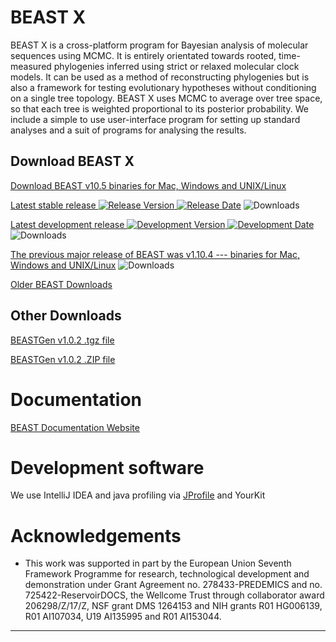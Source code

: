 # BEAST X

BEAST X is a cross-platform program for Bayesian analysis of molecular sequences using MCMC. It is entirely orientated towards rooted, time-measured phylogenies inferred using strict or relaxed molecular clock models. It can be used as a method of reconstructing phylogenies but is also a framework for testing evolutionary hypotheses without conditioning on a single tree topology. BEAST X uses MCMC to average over tree space, so that each tree is weighted proportional to its posterior probability. We include a simple to use user-interface program for setting up standard analyses and a suit of programs for analysing the results.

## Download BEAST X

[Download BEAST v10.5 binaries for Mac, Windows and UNIX/Linux](https://github.com/beast-dev/beast-mcmc/releases)

[Latest stable release ![Release Version](https://img.shields.io/github/release/beast-dev/beast-mcmc.svg?style=plastic) ![Release Date](https://img.shields.io/github/release-date/beast-dev/beast-mcmc.svg?style=plastic)](https://github.com/beast-dev/beast-mcmc/releases/latest/) ![Downloads](https://img.shields.io/github/downloads/beast-dev/beast-mcmc/v10.5.0/total.svg?style=plastic)

[Latest development release ![Development Version](https://img.shields.io/github/release/beast-dev/beast-mcmc/all.svg?style=plastic) ![Development Date](https://img.shields.io/github/release-date-pre/beast-dev/beast-mcmc.svg?style=plastic)](https://github.com/beast-dev/beast-mcmc/releases/latest/) ![Downloads](https://img.shields.io/github/downloads-pre/beast-dev/beast-mcmc/latest/total.svg?style=plastic)


[The previous major release of BEAST was v1.10.4 --- binaries for Mac, Windows and UNIX/Linux](https://github.com/beast-dev/beast-mcmc/releases/tag/v1.10.4) ![Downloads](https://img.shields.io/github/downloads/beast-dev/beast-mcmc/v1.10.4/total.svg?style=plastic)

[Older BEAST Downloads](https://code.google.com/p/beast-mcmc/downloads)

## Other Downloads

[BEASTGen v1.0.2 .tgz file](https://drive.google.com/file/d/0B37cqWL7UhTAVFVhQ2o1Y093b1k)

[BEASTGen v1.0.2 .ZIP file](https://drive.google.com/file/d/0B37cqWL7UhTAWm81VklIeUNtQVU)

# Documentation

[BEAST Documentation Website](http://beast.community)

# Development software

We use IntelliJ IDEA and java profiling via [JProfile](https://www.ej-technologies.com/products/jprofiler/overview.html) and YourKit

# Acknowledgements
- This work was supported in part by the European Union Seventh Framework Programme for research, technological development and demonstration under Grant Agreement no. 278433-PREDEMICS and no. 725422-ReservoirDOCS, the Wellcome Trust through collaborator award 206298/Z/17/Z, NSF grant DMS 1264153 and NIH grants R01 HG006139, R01 AI107034, U19 AI135995 and R01 AI153044.

---


